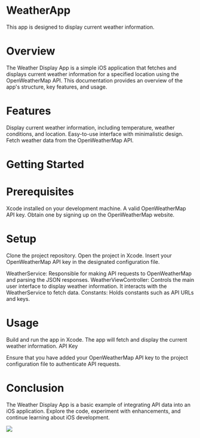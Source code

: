 # WeatherApp

This app is designed to display current weather information.

# Overview

The Weather Display App is a simple iOS application that fetches and displays current weather information for a specified location using the OpenWeatherMap API. This documentation provides an overview of the app's structure, key features, and usage.

# Features

Display current weather information, including temperature, weather conditions, and location.
Easy-to-use interface with minimalistic design.
Fetch weather data from the OpenWeatherMap API.

# Getting Started

# Prerequisites
Xcode installed on your development machine.
A valid OpenWeatherMap API key. Obtain one by signing up on the OpenWeatherMap website.
# Setup
Clone the project repository.
Open the project in Xcode.
Insert your OpenWeatherMap API key in the designated configuration file.

WeatherService: Responsible for making API requests to OpenWeatherMap and parsing the JSON responses.
WeatherViewController: Controls the main user interface to display weather information. It interacts with the WeatherService to fetch data.
Constants: Holds constants such as API URLs and keys.
# Usage

Build and run the app in Xcode.
The app will fetch and display the current weather information.
API Key

Ensure that you have added your OpenWeatherMap API key to the project configuration file to authenticate API requests.


# Conclusion

The Weather Display App is a basic example of integrating API data into an iOS application. Explore the code, experiment with enhancements, and continue learning about iOS development.

![](https://github.com/binshadkb/WeatherApp/assets/11071838/db9ab000-4b74-4e2f-bebe-21d06e27dca2)
